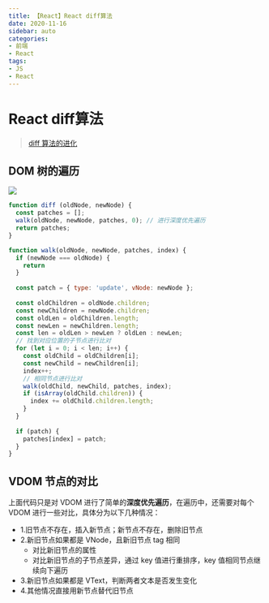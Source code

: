 ```yaml
---
title: 【React】React diff算法
date: 2020-11-16
sidebar: auto
categories: 
- 前端
- React
tags: 
- JS
- React
---
```


# React diff算法

> [diff 算法的进化](https://blog.shenfq.com/2019/%E8%99%9A%E6%8B%9F-dom-%E5%88%B0%E5%BA%95%E6%98%AF%E4%BB%80%E4%B9%88%EF%BC%9F/#diff-%E7%AE%97%E6%B3%95%E7%9A%84%E8%BF%9B%E5%8C%96)

## DOM 树的遍历
![](https://file.shenfq.com/FsioVJQiRylzBQN3quCjf2H0s287.gif)

```js
function diff (oldNode, newNode) {
  const patches = [];
  walk(oldNode, newNode, patches, 0); // 进行深度优先遍历 
  return patches;
}

function walk(oldNode, newNode, patches, index) {
  if (newNode === oldNode) {
    return
  }
  
  const patch = { type: 'update', vNode: newNode };
  
  const oldChildren = oldNode.children;
  const newChildren = newNode.children;
  const oldLen = oldChildren.length;
  const newLen = newChildren.length;
  const len = oldLen > newLen ? oldLen : newLen;
  // 找到对应位置的子节点进行比对 
  for (let i = 0; i < len; i++) {
    const oldChild = oldChildren[i];
    const newChild = newChildren[i];
    index++;
    // 相同节点进行比对 
    walk(oldChild, newChild, patches, index);
    if (isArray(oldChild.children)) {
      index += oldChild.children.length;
    }
  }
  
  if (patch) {
    patches[index] = patch;
  }
}
```

## VDOM 节点的对比
上面代码只是对 VDOM 进行了简单的**深度优先遍历**，在遍历中，还需要对每个 VDOM 进行一些对比，具体分为以下几种情况：

+ 1.旧节点不存在，插入新节点；新节点不存在，删除旧节点
+ 2.新旧节点如果都是 VNode，且新旧节点 tag 相同
    + 对比新旧节点的属性
    + 对比新旧节点的子节点差异，通过 key 值进行重排序，key 值相同节点继续向下遍历
+ 3.新旧节点如果都是 VText，判断两者文本是否发生变化
+ 4.其他情况直接用新节点替代旧节点
